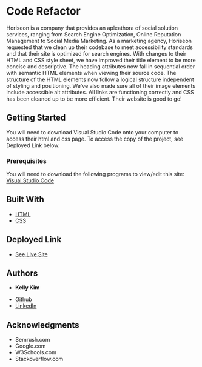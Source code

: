 # Code Refactor

Horiseon is a company that provides an apleathora of social solution services, ranging from Search Engine Optimization, Online Reputation Management to Social Media Marketing. As a marketing agency, Horiseon requested that we clean up their codebase to meet accessibility standards and that their site is optimized for search engines.
With changes to their HTML and CSS style sheet, we have improved their title element to be more concise and descriptive. The heading attributes now fall in sequential order with semantic HTML elements when viewing their source code. The structure of the HTML elements now follow a logical structure independent of styling and positioning. We've also made sure all of their image elements include accessible alt attributes. All links are functioning correctly and CSS has been cleaned up to be more efficient. Their website is good to go!

## Getting Started

You will need to download Visual Studio Code onto your computer to access their html and css page. To access the copy of the project, see Deployed Link below.


### Prerequisites

You will need to download the following programs to view/edit this site:
[Visual Studio Code](https://code.visualstudio.com/)

## Built With

* [HTML](https://developer.mozilla.org/en-US/docs/Web/HTML)
* [CSS](https://developer.mozilla.org/en-US/docs/Web/CSS)

## Deployed Link

* [See Live Site](https://kellykim831.github.io/code_refactor/)


## Authors

* **Kelly Kim** 

- [Github](https://github.com/kellykim831)
- [LinkedIn](https://www.linkedin.com/in/realtorkellykim/)


## Acknowledgments

* Semrush.com
* Google.com
* W3Schools.com
* Stackoverflow.com

